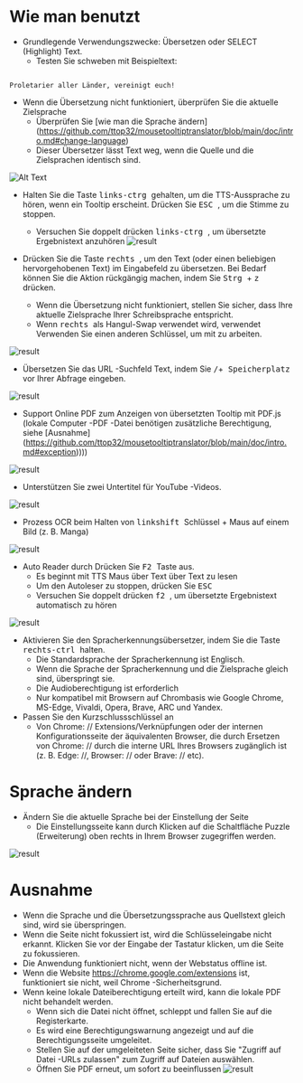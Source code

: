 # Wie man benutzt

- Grundlegende Verwendungszwecke: Übersetzen oder SELECT (Highlight) Text.
  - Testen Sie schweben mit Beispieltext:
```console

Proletarier aller Länder, vereinigt euch!

```

  - Wenn die Übersetzung nicht funktioniert, überprüfen Sie die aktuelle Zielsprache
    - Überprüfen Sie [wie man die Sprache ändern] (https://github.com/ttop32/mousetooltiptranslator/blob/main/doc/intro.md#change-language)
    - Dieser Übersetzer lässt Text weg, wenn die Quelle und die Zielsprachen identisch sind.

![Alt Text](/doc/reagre.gif)


- Halten Sie die Taste <KBD> links-ctrg </kbd> gehalten, um die TTS-Aussprache zu hören, wenn ein Tooltip erscheint. Drücken Sie <KBD> ESC </kbd>, um die Stimme zu stoppen.
  - Versuchen Sie doppelt drücken <kbd> links-ctrg </kbd>, um übersetzte Ergebnistext anzuhören
![result](/doc/20.gif)


- Drücken Sie die Taste <KBD> rechts </kbd>, um den Text (oder einen beliebigen hervorgehobenen Text) im Eingabefeld zu übersetzen. Bei Bedarf können Sie die Aktion rückgängig machen, indem Sie <kbd> Strg </kbd> + <kbd> z </kbd> drücken.
  - Wenn die Übersetzung nicht funktioniert, stellen Sie sicher, dass Ihre aktuelle Zielsprache Ihrer Schreibsprache entspricht.
  - Wenn <kbd> rechts </kbd> als Hangul-Swap verwendet wird, verwendet
Verwenden Sie einen anderen Schlüssel, um mit zu arbeiten.

![result](/doc/11.gif)


- Übersetzen Sie das URL -Suchfeld Text, indem Sie <kbd>/</kbd>+<kbd> Speicherplatz </kbd> vor Ihrer Abfrage eingeben.

![result](/doc/21.gif)


- Support Online PDF zum Anzeigen von übersetzten Tooltip mit PDF.js (lokale Computer -PDF -Datei benötigen zusätzliche Berechtigung, siehe [Ausnahme] (https://github.com/ttop32/mousetooltiptranslator/blob/main/doc/intro.md#exception))))

![result](/doc/12.gif)


- Unterstützen Sie zwei Untertitel für YouTube -Videos.

![result](/doc/16.gif)


- Prozess OCR beim Halten von <kbd> linkshift </kbd> Schlüssel + Maus auf einem Bild (z. B. Manga)

![result](/doc/15.gif)


- Auto Reader durch Drücken Sie <KBD> F2 </kbd> Taste aus.
  - Es beginnt mit TTS Maus über Text über Text zu lesen
  - Um den Autoleser zu stoppen, drücken Sie <kbd> ESC </kbd>
  - Versuchen Sie doppelt drücken <kbd> f2 </kbd>, um übersetzte Ergebnistext automatisch zu hören

![result](/doc/30.gif)


- Aktivieren Sie den Spracherkennungsübersetzer, indem Sie die Taste <KBD> rechts-ctrl </kbd> halten.
  - Die Standardsprache der Spracherkennung ist Englisch.
  - Wenn die Sprache der Spracherkennung und die Zielsprache gleich sind, überspringt sie.
  - Die Audioberechtigung ist erforderlich
  - Nur kompatibel mit Browsern auf Chrombasis wie Google Chrome, MS-Edge, Vivaldi, Opera, Brave, ARC und Yandex.
- Passen Sie den Kurzschlussschlüssel an
  - Von Chrome: // Extensions/Verknüpfungen oder der internen Konfigurationsseite der äquivalenten Browser, die durch Ersetzen von Chrome: // durch die interne URL Ihres Browsers zugänglich ist (z. B. Edge: //, Browser: // oder Brave: // etc).
# Sprache ändern
- Ändern Sie die aktuelle Sprache bei der Einstellung der Seite
  - Die Einstellungsseite kann durch Klicken auf die Schaltfläche Puzzle (Erweiterung) oben rechts in Ihrem Browser zugegriffen werden.

![result](/doc/14.gif)



# Ausnahme

- Wenn die Sprache und die Übersetzungssprache aus Quellstext gleich sind, wird sie überspringen.
- Wenn die Seite nicht fokussiert ist, wird die Schlüsseleingabe nicht erkannt.
Klicken Sie vor der Eingabe der Tastatur klicken, um die Seite zu fokussieren.
- Die Anwendung funktioniert nicht, wenn der Webstatus offline ist.
- Wenn die Website <https://chrome.google.com/extensions> ist, funktioniert sie nicht, weil Chrome -Sicherheitsgrund.
- Wenn keine lokale Dateiberechtigung erteilt wird, kann die lokale PDF nicht behandelt werden.
  - Wenn sich die Datei nicht öffnet, schleppt und fallen Sie auf die Registerkarte.
  - Es wird eine Berechtigungswarnung angezeigt und auf die Berechtigungsseite umgeleitet.
  - Stellen Sie auf der umgeleiteten Seite sicher, dass Sie "Zugriff auf Datei -URLs zulassen" zum Zugriff auf Dateien auswählen.
  - Öffnen Sie PDF erneut, um sofort zu beeinflussen
![result](/doc/10.gif)
